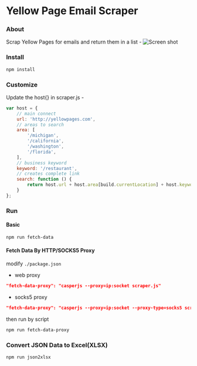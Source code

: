 # Yellow Page Email Scraper
### About
Scrap Yellow Pages for emails and return them in a list -
![Screen shot](http://i.imgur.com/h1yCp0p.png)

### Install
```bash
npm install
```
### Customize
Update the host{} in scraper.js -
```js
var host = {
    // main connect
    url: 'http://yellowpages.com',
    // areas to search
    area: [
        '/michigan',
        '/california',
        '/washington',
        '/florida',
    ],
    // business keyword
    keyword: '/restaurant',
    // creates complete link
    search: function () {
        return host.url + host.area[build.currentLocation] + host.keyword;
    }
};
```

### Run
#### Basic

```bash
npm run fetch-data
```

#### Fetch Data By HTTP/SOCKS5 Proxy
modify `./package.json`

* web proxy
```json
"fetch-data-proxy": "casperjs --proxy=ip:socket scraper.js"
```
* socks5 proxy
```json
"fetch-data-proxy": "casperjs --proxy=ip:socket --proxy-type=socks5 scraper.js"
```

then run by script
```bash
npm run fetch-data-proxy
```

### Convert JSON Data to Excel(XLSX)
```bash
npm run json2xlsx
```
